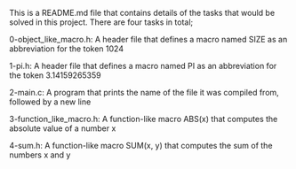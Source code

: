 This is a README.md file that contains details of the tasks that would be solved in this project. There are four tasks in total;

0-object_like_macro.h: A header file that defines a macro named SIZE as an abbreviation for the token 1024

1-pi.h: A header file that defines a macro named PI as an abbreviation for the token 3.14159265359

2-main.c: A program that prints the name of the file it was compiled from, followed by a new line

3-function_like_macro.h: A function-like macro ABS(x) that computes the absolute value of a number x

4-sum.h: A function-like macro SUM(x, y) that computes the sum of the numbers x and y
